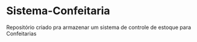 # Sistema-Confeitaria
Repositório criado pra armazenar um sistema de controle de estoque para Confeitarias

